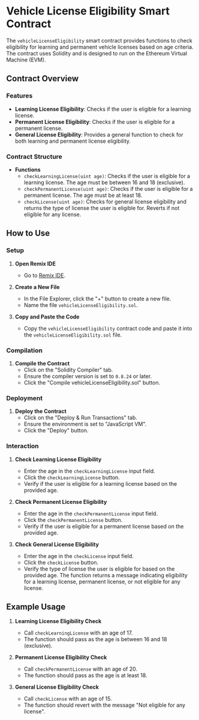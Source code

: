 # Vehicle License Eligibility Smart Contract

The `vehicleLicenseEligibility` smart contract provides functions to check eligibility for learning and permanent vehicle licenses based on age criteria. The contract uses Solidity and is designed to run on the Ethereum Virtual Machine (EVM).

## Contract Overview

### Features

- **Learning License Eligibility**: Checks if the user is eligible for a learning license.
- **Permanent License Eligibility**: Checks if the user is eligible for a permanent license.
- **General License Eligibility**: Provides a general function to check for both learning and permanent license eligibility.

### Contract Structure

- **Functions**
  - `checkLearningLicense(uint age)`: Checks if the user is eligible for a learning license. The age must be between 16 and 18 (exclusive).
  - `checkPermanentLicense(uint age)`: Checks if the user is eligible for a permanent license. The age must be at least 18.
  - `checkLicense(uint age)`: Checks for general license eligibility and returns the type of license the user is eligible for. Reverts if not eligible for any license.

## How to Use

### Setup

1. **Open Remix IDE**
   - Go to [Remix IDE](https://remix.ethereum.org/).

2. **Create a New File**
   - In the File Explorer, click the "+" button to create a new file.
   - Name the file `vehicleLicenseEligibility.sol`.

3. **Copy and Paste the Code**
   - Copy the `vehicleLicenseEligibility` contract code and paste it into the `vehicleLicenseEligibility.sol` file.

### Compilation

1. **Compile the Contract**
   - Click on the "Solidity Compiler" tab.
   - Ensure the compiler version is set to `0.8.24` or later.
   - Click the "Compile vehicleLicenseEligibility.sol" button.

### Deployment

1. **Deploy the Contract**
   - Click on the "Deploy & Run Transactions" tab.
   - Ensure the environment is set to "JavaScript VM".
   - Click the "Deploy" button.

### Interaction

1. **Check Learning License Eligibility**
   - Enter the age in the `checkLearningLicense` input field.
   - Click the `checkLearningLicense` button.
   - Verify if the user is eligible for a learning license based on the provided age.

2. **Check Permanent License Eligibility**
   - Enter the age in the `checkPermanentLicense` input field.
   - Click the `checkPermanentLicense` button.
   - Verify if the user is eligible for a permanent license based on the provided age.

3. **Check General License Eligibility**
   - Enter the age in the `checkLicense` input field.
   - Click the `checkLicense` button.
   - Verify the type of license the user is eligible for based on the provided age. The function returns a message indicating eligibility for a learning license, permanent license, or not eligible for any license.

## Example Usage

1. **Learning License Eligibility Check**
   - Call `checkLearningLicense` with an age of 17.
   - The function should pass as the age is between 16 and 18 (exclusive).

2. **Permanent License Eligibility Check**
   - Call `checkPermanentLicense` with an age of 20.
   - The function should pass as the age is at least 18.

3. **General License Eligibility Check**
   - Call `checkLicense` with an age of 15.
   - The function should revert with the message "Not eligible for any license".
